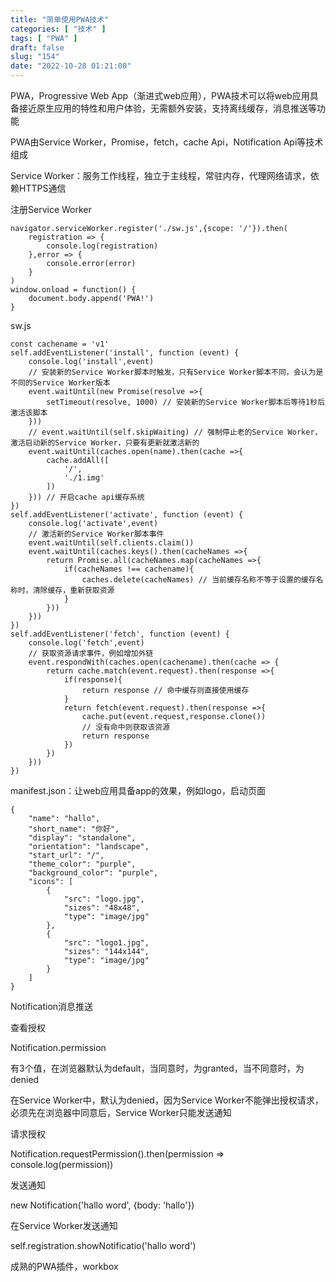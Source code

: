 ```yaml
---
title: "简单使用PWA技术"
categories: [ "技术" ]
tags: [ "PWA" ]
draft: false
slug: "154"
date: "2022-10-28 01:21:00"
---
```


PWA，Progressive Web App（渐进式web应用），PWA技术可以将web应用具备接近原生应用的特性和用户体验，无需额外安装，支持离线缓存，消息推送等功能

PWA由Service Worker，Promise，fetch，cache Api，Notification Api等技术组成

Service Worker：服务工作线程，独立于主线程，常驻内存，代理网络请求，依赖HTTPS通信

注册Service Worker

    navigator.serviceWorker.register('./sw.js',{scope: '/'}).then(
        registration => {
            console.log(registration)
        },error => {
            console.error(error)
        }
    )
    window.onload = function() {
        document.body.append('PWA!')
    }

sw.js

    const cachename = 'v1'
    self.addEventListener('install', function (event) {
        console.log('install',event)
        // 安装新的Service Worker脚本时触发，只有Service Worker脚本不同，会认为是不同的Service Worker版本
        event.waitUntil(new Promise(resolve =>{
            setTimeout(resolve, 1000) // 安装新的Service Worker脚本后等待1秒后激活该脚本
        }))
        // event.waitUntil(self.skipWaiting) // 强制停止老的Service Worker，激活启动新的Service Worker，只要有更新就激活新的
        event.waitUntil(caches.open(name).then(cache =>{
            cache.addAll([
                '/',
                './1.img'
            ])
        })) // 开启cache api缓存系统
    })
    self.addEventListener('activate', function (event) {
        console.log('activate',event)
        // 激活新的Service Worker脚本事件
        event.waitUntil(self.clients.claim())
        event.waitUntil(caches.keys().then(cacheNames =>{
            return Promise.all(cacheNames.map(cacheNames =>{
                if(cacheNames !== cachename){
                    caches.delete(cacheNames) // 当前缓存名称不等于设置的缓存名称时，清除缓存，重新获取资源
                }
            }))
        }))
    })
    self.addEventListener('fetch', function (event) {
        console.log('fetch',event)
        // 获取资源请求事件，例如增加外链
        event.respondWith(caches.open(cachename).then(cache => {
            return cache.match(event.request).then(response =>{
                if(response){
                    return response // 命中缓存则直接使用缓存
                }
                return fetch(event.request).then(response =>{
                    cache.put(event.request,response.clone())
                    // 没有命中则获取该资源
                    return response
                })
            })
        }))
    })







manifest.json：让web应用具备app的效果，例如logo，启动页面

    {
        "name": "hallo",
        "short_name": "你好",
        "display": "standalone",
        "orientation": "landscape",
        "start_url": "/",
        "theme_color": "purple",
        "background_color": "purple",
        "icons": [
            {
                "src": "logo.jpg",
                "sizes": "48x48",
                "type": "image/jpg"
            },
            {
                "src": "logo1.jpg",
                "sizes": "144x144",
                "type": "image/jpg"
            }
        ]
    }



Notification消息推送

查看授权

Notification.permission

有3个值，在浏览器默认为default，当同意时，为granted，当不同意时，为denied

在Service Worker中，默认为denied，因为Service Worker不能弹出授权请求，必须先在浏览器中同意后，Service Worker只能发送通知

请求授权

Notification.requestPermission().then(permission => console.log(permission))

发送通知

new Notification('hallo word', {body: 'hallo'})

在Service Worker发送通知

self.registration.showNotificatio('hallo word')



成熟的PWA插件，workbox




